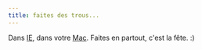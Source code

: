 ```yaml
---
title: faites des trous...
---
```


Dans [IE](http://www.silicon.fr/getarticle.asp?ID=3160), dans votre
[Mac](http://www.futura-sciences.com/sinformer/n/news2807.php). Faites en
partout, c'est la fête. :)

